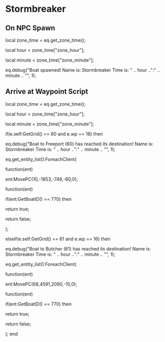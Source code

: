 # Stormbreaker


## On NPC Spawn

local zone_time = eq.get_zone_time();

local hour = zone_time["zone_hour"];

local minute = zone_time["zone_minute"];

eq.debug("Boat spawned! Name is: Stormbreaker Time is: " .. hour ..":" .. minute .. "", 1);



## Arrive at Waypoint Script

local zone_time = eq.get_zone_time();

local hour = zone_time["zone_hour"];

local minute = zone_time["zone_minute"];



if(e.self:GetGrid() == 60 and e.wp == 18) then


eq.debug("Boat to Freeport (60) has reached its destination! Name is: Stormbreaker Time is: " .. hour ..":" .. minute .. "", 1);


eq.get_entity_list():ForeachClient(



function(ent)




ent:MovePC(10,-1853,-748,-80,0); 






function(ent)




if(ent:GetBoatID() == 770) then





return true;







return false;




);



elseif(e.self:GetGrid() == 61 and e.wp == 16) then


eq.debug("Boat to Butcher (61) has reached its destination! Name is: Stormbreaker Time is: " .. hour ..":" .. minute .. "", 1);











eq.get_entity_list():ForeachClient(



function(ent)




ent:MovePC(68,4591,2090,-15,0);






function(ent)




if(ent:GetBoatID() == 770) then





return true;







return false;




);
end